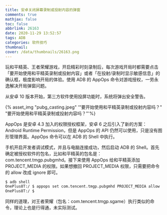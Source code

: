 ```yaml
---
title: 安卓关闭屏幕录制或投射内容的弹窗
comments: true
mathjax: false
toc: false
abbrlink: 26163
date: 2020-11-29 13:52:57
tags: ADB
categories: 软件技巧
thumbnail:
cover: /data/thumbnails/26163.png
---
```


玩和平精英、王者荣耀游戏，开启精彩时刻录制后，每次游戏开局时都需要点击「要开始使用和平精英录制或投射内容」或者「在投射/录制时显示敏感信息」的确认框，极度影响开局的体验。使用 ADB 的 AppOps 命令对游戏授权，一劳永逸解决开局弹窗问题。

<!--more-->

从安卓 10 版本开始，第三方软件使用投屏功能时，系统将弹出安全警告。

{% asset_img "pubg_casting.jpeg" '"要开始使用和平精英录制或投射内容吗？" "要开始使用和平精英录制或投射内容吗？"'%}

AppOps 是安卓 4.3 加入的权限授权框架，安卓 6 之后引入了新的方案：Android Runtime Permission，但是 AppOps 的 API 仍然可以使用，只是没有图形管理界面。AppOps 命令可以在 ADB 的 Shell 中执行。

手机开启开发者调试模式，并且与电脑连接成功，然后启动 ADB 的 Shell。首先确定被授权软件的包名，比如和平精英的包名是：com.tencent.tmgp.pubgmhd。接下来使用 AppOps 给和平精英添加 PROJECT_MEDIA 的权限。如果想撤回 PROJECT_MEDIA 权限，只需要把命令的 allow 改成 ignore 即可。

```sh
$ adb shell
OnePlus8T:/ $ appops set com.tencent.tmgp.pubgmhd PROJECT_MEDIA allow
OnePlus8T:/ $
```

同样的道理，对王者荣耀（包名：com.tencent.tmgp.sgame）执行类似的命令，理论上也是行得通，未实际测试。
